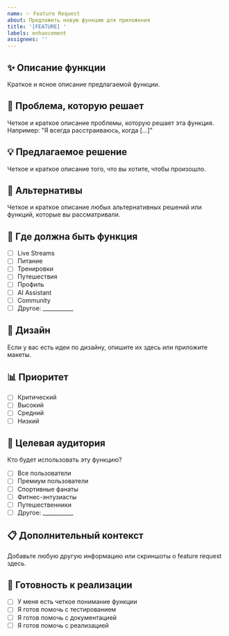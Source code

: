 ```yaml
---
name: ✨ Feature Request
about: Предложить новую функцию для приложения
title: '[FEATURE] '
labels: enhancement
assignees: ''
---
```


## ✨ Описание функции
Краткое и ясное описание предлагаемой функции.

## 🎯 Проблема, которую решает
Четкое и краткое описание проблемы, которую решает эта функция. Например: "Я всегда расстраиваюсь, когда [...]"

## 💡 Предлагаемое решение
Четкое и краткое описание того, что вы хотите, чтобы произошло.

## 🔄 Альтернативы
Четкое и краткое описание любых альтернативных решений или функций, которые вы рассматривали.

## 📱 Где должна быть функция
- [ ] Live Streams
- [ ] Питание
- [ ] Тренировки
- [ ] Путешествия
- [ ] Профиль
- [ ] AI Assistant
- [ ] Community
- [ ] Другое: ___________

## 🎨 Дизайн
Если у вас есть идеи по дизайну, опишите их здесь или приложите макеты.

## 📊 Приоритет
- [ ] Критический
- [ ] Высокий
- [ ] Средний
- [ ] Низкий

## 👥 Целевая аудитория
Кто будет использовать эту функцию?
- [ ] Все пользователи
- [ ] Премиум пользователи
- [ ] Спортивные фанаты
- [ ] Фитнес-энтузиасты
- [ ] Путешественники
- [ ] Другое: ___________

## 📋 Дополнительный контекст
Добавьте любую другую информацию или скриншоты о feature request здесь.

## 🚀 Готовность к реализации
- [ ] У меня есть четкое понимание функции
- [ ] Я готов помочь с тестированием
- [ ] Я готов помочь с документацией
- [ ] Я готов помочь с реализацией
